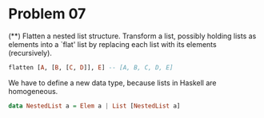 # Problem 07

(**) Flatten a nested list structure.
Transform a list, possibly holding lists as elements into a `flat' list by replacing each list with its elements (recursively).

```haskell
flatten [A, [B, [C, D]], E] -- [A, B, C, D, E]
```

We have to define a new data type, because lists in Haskell are homogeneous.

```haskell
data NestedList a = Elem a | List [NestedList a]
```
